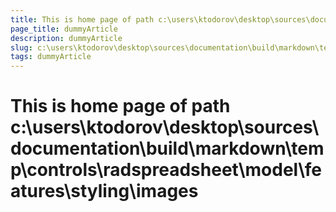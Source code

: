 ```yaml
---
title: This is home page of path c:\users\ktodorov\desktop\sources\documentation\build\markdown\temp\controls\radspreadsheet\model\features\styling\images
page_title: dummyArticle
description: dummyArticle
slug: c:\users\ktodorov\desktop\sources\documentation\build\markdown\temp\controls\radspreadsheet\model\features\styling\images
tags: dummyArticle
---
```

# This is home page of path c:\users\ktodorov\desktop\sources\documentation\build\markdown\temp\controls\radspreadsheet\model\features\styling\images
